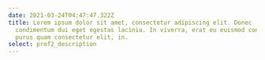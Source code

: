 ```yaml
---
date: 2021-03-24T04:47:47.322Z
title: Lorem ipsum dolor sit amet, consectetur adipiscing elit. Donec
  condimentum dui eget egestas lacinia. In viverra, erat eu euismod consectetur,
  purus quam consectetur elit, in.
select: prof2_description
---
```

